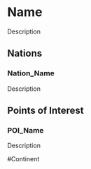# Name
Description

## Nations
### Nation_Name
Description

## Points of Interest
### POI_Name
Description

#Continent 